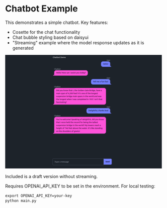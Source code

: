 # Chatbot Example

This demonstrates a simple chatbot. Key features:
- Cosette for the chat functionality
- Chat bubble styling based on daisyui
- "Streaming" example where the model response updates as it is generated

![example screenshot](screenshot_dark.png)

Included is a draft version without streaming.

Requires OPENAI_API_KEY to be set in the environment. For local testing:

```
export OPENAI_API_KEY=your-key
python main.py
```